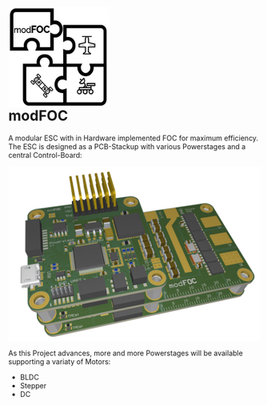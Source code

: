 # <img  align="center"  width="200"  height="200"  src="https://github.com/ThoMint/modFOC/blob/master/PR/modFOC-Logo.png?raw=true"><br>modFOC
A modular ESC with in Hardware implemented FOC for maximum efficiency.<br>
The ESC is designed as a PCB-Stackup with various Powerstages and a central Control-Board:

<img  align="center" src="https://github.com/ThoMint/modFOC/blob/master/PR/MBA-3D-Render.png?raw=true"> 

As this Project advances, more and more Powerstages will be available supporting a variaty of Motors:
 - BLDC
 - Stepper
 - DC
